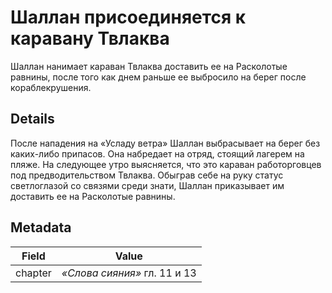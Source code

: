 # Шаллан присоединяется к каравану Твлаква
Шаллан нанимает караван Твлаква доставить ее на Расколотые равнины, после того как днем раньше ее выбросило на берег после кораблекрушения.

## Details
После нападения на «Усладу ветра» Шаллан выбрасывает на берег без каких-либо припасов. Она набредает на отряд, стоящий лагерем на пляже. На следующее утро выясняется, что это караван работорговцев под предводительством Твлаква. Обыграв себе на руку статус светлоглазой со связями среди знати, Шаллан приказывает им доставить ее на Расколотые равнины.

## Metadata
| Field | Value |
| ----- | ----- |
| chapter | *«Слова сияния»* гл. 11 и 13 |
